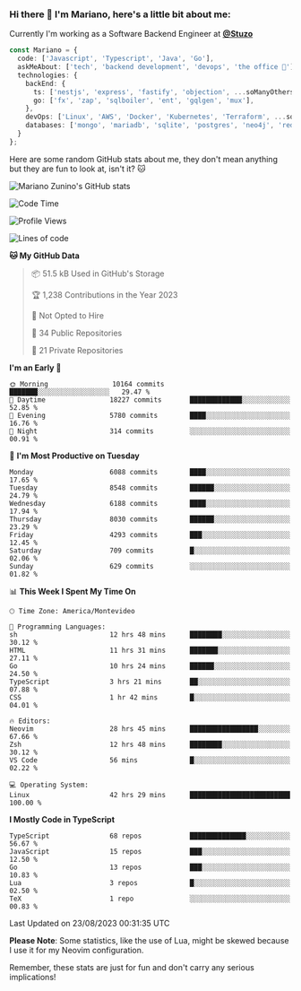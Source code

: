 ### Hi there 👋 I'm Mariano, here's a little bit about me:

Currently I'm working as a Software Backend Engineer at [**@Stuzo**](https://www.stuzo.com/)

```ts
const Mariano = {
  code: ['Javascript', 'Typescript', 'Java', 'Go'],
  askMeAbout: ['tech', 'backend development', 'devops', 'the office 💼'],
  technologies: {
    backEnd: {
      ts: ['nestjs', 'express', 'fastify', 'objection', ...soManyOthersFrameworks],
      go: ['fx', 'zap', 'sqlboiler', 'ent', 'gqlgen', 'mux'],
    },
    devOps: ['Linux', 'AWS', 'Docker', 'Kubernetes', 'Terraform', ...soManyOthersTools],
    databases: ['mongo', 'mariadb', 'sqlite', 'postgres', 'neo4j', 'redis', ...],
  }
};
```

Here are some random GitHub stats about me, they don't mean anything but they are fun to look at, isn't it? 🐱

![Mariano Zunino's GitHub stats](https://github-readme-stats.vercel.app/api?username=marianozunino&count_private=true&show_icons=true&theme=radical)

<!--START_SECTION:waka-->
![Code Time](http://img.shields.io/badge/Code%20Time-1%2C111%20hrs%2026%20mins-blue)

![Profile Views](http://img.shields.io/badge/Profile%20Views-0-blue)

![Lines of code](https://img.shields.io/badge/From%20Hello%20World%20I%27ve%20Written-10.9%20million%20lines%20of%20code-blue)

**🐱 My GitHub Data** 

> 📦 51.5 kB Used in GitHub's Storage 
 > 
> 🏆 1,238 Contributions in the Year 2023
 > 
> 🚫 Not Opted to Hire
 > 
> 📜 34 Public Repositories 
 > 
> 🔑 21 Private Repositories 
 > 
**I'm an Early 🐤** 

```text
🌞 Morning                10164 commits       ███████░░░░░░░░░░░░░░░░░░   29.47 % 
🌆 Daytime                18227 commits       █████████████░░░░░░░░░░░░   52.85 % 
🌃 Evening                5780 commits        ████░░░░░░░░░░░░░░░░░░░░░   16.76 % 
🌙 Night                  314 commits         ░░░░░░░░░░░░░░░░░░░░░░░░░   00.91 % 
```
📅 **I'm Most Productive on Tuesday** 

```text
Monday                   6088 commits        ████░░░░░░░░░░░░░░░░░░░░░   17.65 % 
Tuesday                  8548 commits        ██████░░░░░░░░░░░░░░░░░░░   24.79 % 
Wednesday                6188 commits        ████░░░░░░░░░░░░░░░░░░░░░   17.94 % 
Thursday                 8030 commits        ██████░░░░░░░░░░░░░░░░░░░   23.29 % 
Friday                   4293 commits        ███░░░░░░░░░░░░░░░░░░░░░░   12.45 % 
Saturday                 709 commits         █░░░░░░░░░░░░░░░░░░░░░░░░   02.06 % 
Sunday                   629 commits         ░░░░░░░░░░░░░░░░░░░░░░░░░   01.82 % 
```


📊 **This Week I Spent My Time On** 

```text
🕑︎ Time Zone: America/Montevideo

💬 Programming Languages: 
sh                       12 hrs 48 mins      ████████░░░░░░░░░░░░░░░░░   30.12 % 
HTML                     11 hrs 31 mins      ███████░░░░░░░░░░░░░░░░░░   27.11 % 
Go                       10 hrs 24 mins      ██████░░░░░░░░░░░░░░░░░░░   24.50 % 
TypeScript               3 hrs 21 mins       ██░░░░░░░░░░░░░░░░░░░░░░░   07.88 % 
CSS                      1 hr 42 mins        █░░░░░░░░░░░░░░░░░░░░░░░░   04.01 % 

🔥 Editors: 
Neovim                   28 hrs 45 mins      █████████████████░░░░░░░░   67.66 % 
Zsh                      12 hrs 48 mins      ████████░░░░░░░░░░░░░░░░░   30.12 % 
VS Code                  56 mins             █░░░░░░░░░░░░░░░░░░░░░░░░   02.22 % 

💻 Operating System: 
Linux                    42 hrs 29 mins      █████████████████████████   100.00 % 
```

**I Mostly Code in TypeScript** 

```text
TypeScript               68 repos            ██████████████░░░░░░░░░░░   56.67 % 
JavaScript               15 repos            ███░░░░░░░░░░░░░░░░░░░░░░   12.50 % 
Go                       13 repos            ███░░░░░░░░░░░░░░░░░░░░░░   10.83 % 
Lua                      3 repos             █░░░░░░░░░░░░░░░░░░░░░░░░   02.50 % 
TeX                      1 repo              ░░░░░░░░░░░░░░░░░░░░░░░░░   00.83 % 
```




 Last Updated on 23/08/2023 00:31:35 UTC
<!--END_SECTION:waka-->

**Please Note**: Some statistics, like the use of Lua, might be skewed because I use it for my Neovim configuration.

Remember, these stats are just for fun and don't carry any serious implications!
